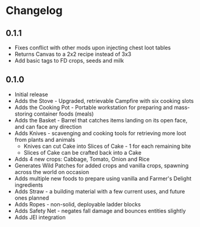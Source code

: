 # Changelog

## 0.1.1
- Fixes conflict with other mods upon injecting chest loot tables
- Returns Canvas to a 2x2 recipe instead of 3x3
- Add basic tags to FD crops, seeds and milk

## 0.1.0
- Initial release
- Adds the Stove - Upgraded, retrievable Campfire with six cooking slots
- Adds the Cooking Pot - Portable workstation for preparing and mass-storing container foods (meals)
- Adds the Basket - Barrel that catches items landing on its open face, and can face any direction
- Adds Knives - scavenging and cooking tools for retrieving more loot from plants and animals
    - Knives can cut Cake into Slices of Cake - 1 for each remaining bite
    - Slices of Cake can be crafted back into a Cake
- Adds 4 new crops: Cabbage, Tomato, Onion and Rice
- Generates Wild Patches for added crops and vanilla crops, spawning across the world on occasion
- Adds multiple new foods to prepare using vanilla and Farmer's Delight ingredients
- Adds Straw - a building material with a few current uses, and future ones planned
- Adds Ropes - non-solid, deployable ladder blocks
- Adds Safety Net - negates fall damage and bounces entities slightly
- Adds JEI integration